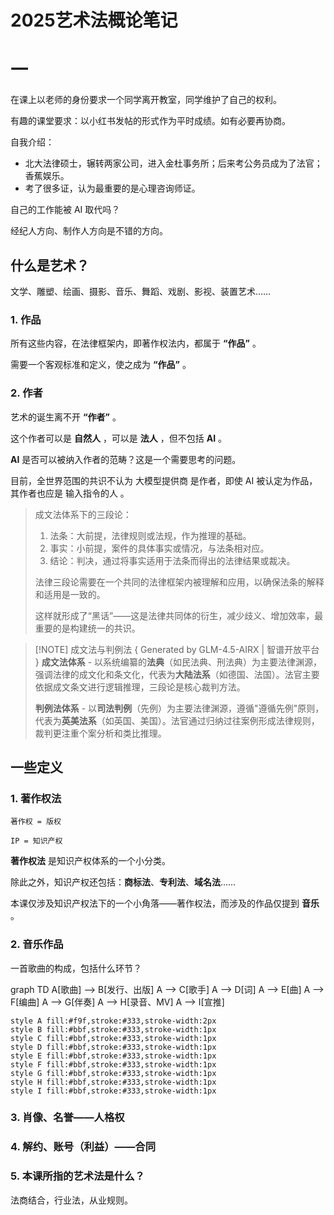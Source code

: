 # 2025艺术法概论笔记

# 一

在课上以老师的身份要求一个同学离开教室，同学维护了自己的权利。

有趣的课堂要求：以小红书发帖的形式作为平时成绩。如有必要再协商。

自我介绍：
- 北大法律硕士，辗转两家公司，进入金杜事务所；后来考公务员成为了法官；香蕉娱乐。
- 考了很多证，认为最重要的是心理咨询师证。

自己的工作能被 AI 取代吗？

经纪人方向、制作人方向是不错的方向。

## 什么是艺术？

文学、雕塑、绘画、摄影、音乐、舞蹈、戏剧、影视、装置艺术……

### 1. 作品

所有这些内容，在法律框架内，即著作权法内，都属于 **“作品”** 。

需要一个客观标准和定义，使之成为 **“作品”** 。

### 2. 作者

艺术的诞生离不开 **“作者”** 。

这个作者可以是 **自然人** ，可以是 **法人** ，但不包括 **AI** 。

**AI** 是否可以被纳入作者的范畴？这是一个需要思考的问题。

目前，全世界范围的共识不认为 大模型提供商 是作者，即使 AI 被认定为作品，其作者也应是 输入指令的人 。

> 成文法体系下的三段论：
>   1. 法条：大前提，法律规则或法规，作为推理的基础。
>   2. 事实：小前提，案件的具体事实或情况，与法条相对应。
>   3. 结论：判决，通过将事实适用于法条而得出的法律结果或裁决。
> 
> 法律三段论需要在一个共同的法律框架内被理解和应用，以确保法条的解释和适用是一致的。
> 
> 这样就形成了“黑话”——这是法律共同体的衍生，减少歧义、增加效率，最重要的是构建统一的共识。

>[!NOTE] 成文法与判例法 { Generated by GLM-4.5-AIRX | 智谱开放平台 }
> **成文法体系** - 以系统编纂的**法典**（如民法典、刑法典）为主要法律渊源，强调法律的成文化和条文化，代表为**大陆法系**（如德国、法国）。法官主要依据成文条文进行逻辑推理，三段论是核心裁判方法。
>
> **判例法体系** - 以**司法判例**（先例）为主要法律渊源，遵循"遵循先例"原则，代表为**英美法系**（如英国、美国）。法官通过归纳过往案例形成法律规则，裁判更注重个案分析和类比推理。


## 一些定义

### 1. 著作权法

```
著作权 = 版权
```

```
IP = 知识产权
```

**著作权法** 是知识产权体系的一个小分类。

除此之外，知识产权还包括：**商标法**、**专利法**、**域名法**……

本课仅涉及知识产权法下的一个小角落——著作权法，而涉及的作品仅提到 **音乐** 。

### 2. 音乐作品

一首歌曲的构成，包括什么环节？

<div class="mermaid">
graph TD
    A[歌曲] --> B[发行、出版]
    A --> C[歌手]
    A --> D[词]
    A --> E[曲]
    A --> F[编曲]
    A --> G[伴奏]
    A --> H[录音、MV]
    A --> I[宣推]
    
    style A fill:#f9f,stroke:#333,stroke-width:2px
    style B fill:#bbf,stroke:#333,stroke-width:1px
    style C fill:#bbf,stroke:#333,stroke-width:1px
    style D fill:#bbf,stroke:#333,stroke-width:1px
    style E fill:#bbf,stroke:#333,stroke-width:1px
    style F fill:#bbf,stroke:#333,stroke-width:1px
    style G fill:#bbf,stroke:#333,stroke-width:1px
    style H fill:#bbf,stroke:#333,stroke-width:1px
    style I fill:#bbf,stroke:#333,stroke-width:1px
</div>

### 3. 肖像、名誉——人格权

### 4. 解约、账号（利益）——合同

### 5. 本课所指的艺术法是什么？

法商结合，行业法，从业规则。
